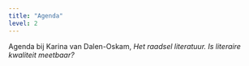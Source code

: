 ```yaml
---
title: "Agenda"
level: 2
---
```


Agenda bij Karina van Dalen-Oskam,  *Het raadsel literatuur. Is literaire kwaliteit meetbaar?*
